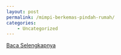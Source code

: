 ```yaml
---
layout: post
permalink: /mimpi-berkemas-pindah-rumah/
categories:
    - Uncategorized
---
```


[Baca Selengkapnya](/08)